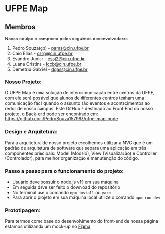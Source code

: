# UFPE Map
## Membros
Nossa equipe é composta pelos seguintes desenvolvedores

1. Pedro Souza(gp) - pams@cin.ufpe.br
2. Caio Elias - cerp@cin.ufpe.br  
3. Evandro Junior - essj2@cin.ufpe.br
4. Luana Cristina - lccb@cin.ufpe.br
5. Demetriu Gabriel - dgas@cin.ufpe.br

### Nosso Projeto:
O UFPE Map é uma solução de intercomunicação entre centros da UFPE, com ele será possível que alunos de diferentes centros tenham uma comunicação fácil quando o assunto são eventos e acontecimentos ao redor de nosso campus.
Este GitHub é destinado ao Front-End do nosso projeto, o Back-end pode ser encontrado em: https://github.com/PedroSouza157998/ufpe-map-node

### Design e Arquitetura:
Para a arquitetura de nosso projeto escolhemos utilizar a MVC que é um padrão de arquitetura de software que separa uma aplicação em três componentes principais: Model (Modelo), View (Visualização) e Controller (Controlador), para melhor organização e manutenção do código.

### Passo a passo para o funcionamento do projeto:
- Usuário deve possuir o node.js v19 em sua máquina
- Em seguida deve ser feito o download do repositório
- No terminal use o comando `npm install` ou `yarn`
- Para abrir o projeto em sua máquina local utilize o comando `npm run dev`

### Prototipagem:
Para termos como base do desenvolvimento do front-end de nossa página estamos utilizando um mock-up no [Figma](https://www.figma.com/file/brXLAa8AOVKnMZWaHIXnqr/Prot%C3%B3tipo-UFPE-Map?type=design&node-id=0-1&mode=design&t=K2Ahk6KYM2ZxmDki-0)
